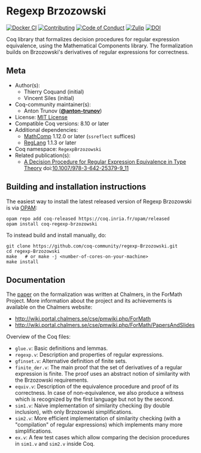 <!---
This file was generated from `meta.yml`, please do not edit manually.
Follow the instructions on https://github.com/coq-community/templates to regenerate.
--->
# Regexp Brzozowski

[![Docker CI][docker-action-shield]][docker-action-link]
[![Contributing][contributing-shield]][contributing-link]
[![Code of Conduct][conduct-shield]][conduct-link]
[![Zulip][zulip-shield]][zulip-link]
[![DOI][doi-shield]][doi-link]

[docker-action-shield]: https://github.com/coq-community/regexp-Brzozowski/workflows/Docker%20CI/badge.svg?branch=master
[docker-action-link]: https://github.com/coq-community/regexp-Brzozowski/actions?query=workflow:"Docker%20CI"

[contributing-shield]: https://img.shields.io/badge/contributions-welcome-%23f7931e.svg
[contributing-link]: https://github.com/coq-community/manifesto/blob/master/CONTRIBUTING.md

[conduct-shield]: https://img.shields.io/badge/%E2%9D%A4-code%20of%20conduct-%23f15a24.svg
[conduct-link]: https://github.com/coq-community/manifesto/blob/master/CODE_OF_CONDUCT.md

[zulip-shield]: https://img.shields.io/badge/chat-on%20zulip-%23c1272d.svg
[zulip-link]: https://coq.zulipchat.com/#narrow/stream/237663-coq-community-devs.20.26.20users


[doi-shield]: https://zenodo.org/badge/DOI/10.1007/978-3-642-25379-9_11.svg
[doi-link]: https://doi.org/10.1007/978-3-642-25379-9_11

Coq library that formalizes decision procedures for regular
expression equivalence, using the Mathematical Components
library. The formalization builds on Brzozowski's derivatives
of regular expressions for correctness.

## Meta

- Author(s):
  - Thierry Coquand (initial)
  - Vincent Siles (initial)
- Coq-community maintainer(s):
  - Anton Trunov ([**@anton-trunov**](https://github.com/anton-trunov))
- License: [MIT License](LICENSE)
- Compatible Coq versions: 8.10 or later
- Additional dependencies:
  - [MathComp](https://math-comp.github.io) 1.12.0 or later (`ssreflect` suffices)
  - [RegLang](https://github.com/coq-community/reglang) 1.1.3 or later
- Coq namespace: `RegexpBrzozowski`
- Related publication(s):
  - [A Decision Procedure for Regular Expression Equivalence in Type Theory](https://link.springer.com/chapter/10.1007%2F978-3-642-25379-9_11) doi:[10.1007/978-3-642-25379-9_11](https://doi.org/10.1007/978-3-642-25379-9_11)

## Building and installation instructions

The easiest way to install the latest released version of Regexp Brzozowski
is via [OPAM](https://opam.ocaml.org/doc/Install.html):

```shell
opam repo add coq-released https://coq.inria.fr/opam/released
opam install coq-regexp-brzozowski
```

To instead build and install manually, do:

``` shell
git clone https://github.com/coq-community/regexp-Brzozowski.git
cd regexp-Brzozowski
make   # or make -j <number-of-cores-on-your-machine> 
make install
```


## Documentation

The [paper](https://link.springer.com/chapter/10.1007%2F978-3-642-25379-9_11) on the
formalization was written at Chalmers, in the ForMath Project. More information about
the project and its achievements is available on the Chalmers website:
- http://wiki.portal.chalmers.se/cse/pmwiki.php/ForMath
- http://wiki.portal.chalmers.se/cse/pmwiki.php/ForMath/PapersAndSlides

Overview of the Coq files:
- `glue.v`: Basic definitions and lemmas.
- `regexp.v`: Description and properties of regular expressions.
- `gfinset.v`: Alternative definition of finite sets.
- `finite_der.v`: The main proof that the set of derivatives of a regular
  expression is finite. The proof uses an abstract notion of similarity
  with the Brzozowski requirements.
- `equiv.v`: Description of the equivalence procedure and proof of its correctness.
  In case of non-equivalence, we also produce a witness which is recognized by the
  first language but not by the second.
- `sim1.v`: Naive implementation of similarity checking (by double inclusion), with
  only Brzozowski simplifications.
- `sim2.v`: More efficient implementation of similarity checking (with a "compilation"
  of regular expressions) which implements many more simplifications.
- `ex.v`: A few test cases which allow comparing the decision procedures in `sim1.v`
  and `sim2.v` inside Coq.

